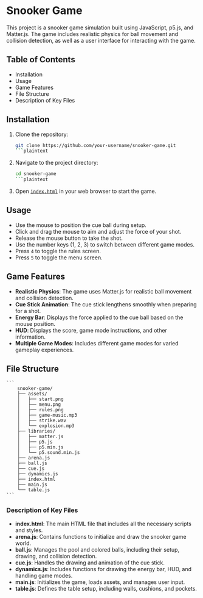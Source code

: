 # Snooker Game

This project is a snooker game simulation built using JavaScript, p5.js, and Matter.js. The game includes realistic physics for ball movement and collision detection, as well as a user interface for interacting with the game.

## Table of Contents

- Installation
- Usage
- Game Features
- File Structure
- Description of Key Files

## Installation

1. Clone the repository:

    ```sh
    git clone https://github.com/your-username/snooker-game.git
    ```plaintext

2. Navigate to the project directory:

    ```sh
    cd snooker-game
    ```plaintext

3. Open [`index.html`](index.html ) in your web browser to start the game.

## Usage

- Use the mouse to position the cue ball during setup.
- Click and drag the mouse to aim and adjust the force of your shot.
- Release the mouse button to take the shot.
- Use the number keys (1, 2, 3) to switch between different game modes.
- Press `4` to toggle the rules screen.
- Press `5` to toggle the menu screen.

## Game Features

- **Realistic Physics**: The game uses Matter.js for realistic ball movement and collision detection.
- **Cue Stick Animation**: The cue stick lengthens smoothly when preparing for a shot.
- **Energy Bar**: Displays the force applied to the cue ball based on the mouse position.
- **HUD**: Displays the score, game mode instructions, and other information.
- **Multiple Game Modes**: Includes different game modes for varied gameplay experiences.

## File Structure

    ```
        snooker-game/
        ├── assets/
        │   ├── start.png
        │   ├── menu.png
        │   ├── rules.png
        │   ├── game-music.mp3
        │   ├── strike.wav
        │   └── explosion.mp3
        ├── libraries/
        │   ├── matter.js
        │   ├── p5.js
        │   ├── p5.min.js
        │   └── p5.sound.min.js
        ├── arena.js
        ├── ball.js
        ├── cue.js
        ├── dynamics.js
        ├── index.html
        ├── main.js
        └── table.js
    ```

### Description of Key Files

- **index.html**: The main HTML file that includes all the necessary scripts and styles.
- **arena.js**: Contains functions to initialize and draw the snooker game world.
- **ball.js**: Manages the pool and colored balls, including their setup, drawing, and collision detection.
- **cue.js**: Handles the drawing and animation of the cue stick.
- **dynamics.js**: Includes functions for drawing the energy bar, HUD, and handling game modes.
- **main.js**: Initializes the game, loads assets, and manages user input.
- **table.js**: Defines the table setup, including walls, cushions, and pockets.
